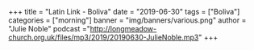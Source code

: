 +++
title = "Latin Link - Boliva"
date = "2019-06-30"
tags = ["Boliva"]
categories = ["morning"]
banner = "img/banners/various.png"
author = "Julie Noble"
podcast ="http://longmeadow-church.org.uk/files/mp3/2019/20190630-JulieNoble.mp3"
+++
